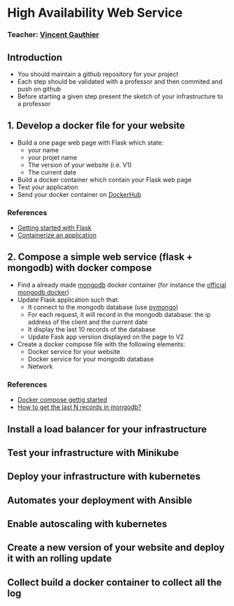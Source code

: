 # High Availability Web Service

### Teacher: [Vincent Gauthier](mailto:vincent.gauthier@telecom-sudparis.eu)


## Introduction
* You should maintain a github repository for your project
* Each step should be validated with a professor and then commited and push on github
* Before starting a given step present the sketch of your infrastructure to a professor

## 1. Develop a docker file for your website

* Build a one page web page with Flask which state:
  * your name
  * your projet name
  * The version of your website (i.e. V1)
  * The current date
* Build a docker container which contain your Flask web page
* Test your application
* Send your docker container on [DockerHub](https://hub.docker.com/})

### References 
* [Getting started with Flask](https://flask.palletsprojects.com/en/2.2.x/quickstart/)
* [Containerize an application](https://docs.docker.com/get-started/02_our_app/)

## 2. Compose a simple web service (flask + mongodb) with docker compose

* Find a already made [mongodb](https://www.mongodb.com/) docker container (for instance the [official mongodb docker](https://hub.docker.com/_/mongo))
* Update Flask application such that:
  * It connect to the mongodb database (use [pymongo](https://pymongo.readthedocs.io/en/stable/))
  * For each request, it will record in the mongodb database: the ip address of the client and the current date
  * It display the last 10 records of the database
  * Update Fask app versiion displayed on the page to V2 
* Create a docker compose file with the following elements:
  * Docker service for your website 
  * Docker service for your mongodb database
  * Network

### References 
* [Docker compose gettig started](https://docs.docker.com/compose/gettingstarted/)
* [How to get the last N records in mongodb?](https://stackoverflow.com/questions/4421207/how-to-get-the-last-n-records-in-mongodb)

## Install a load balancer for your infrastructure

## Test your infrastructure with Minikube

## Deploy your infrastructure with kubernetes

## Automates your deployment with Ansible

## Enable autoscaling with kubernetes

## Create a new version of your website and deploy it with an rolling update

## Collect build a docker container to collect all the log
